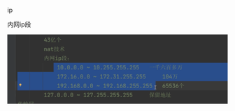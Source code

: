 

ip



内网ip段  

![截屏2023-02-19 23.11.10](https://raw.githubusercontent.com/qinjinghub2/picgo/main/test%E6%88%AA%E5%B1%8F2023-02-19%2023.11.10.png)

